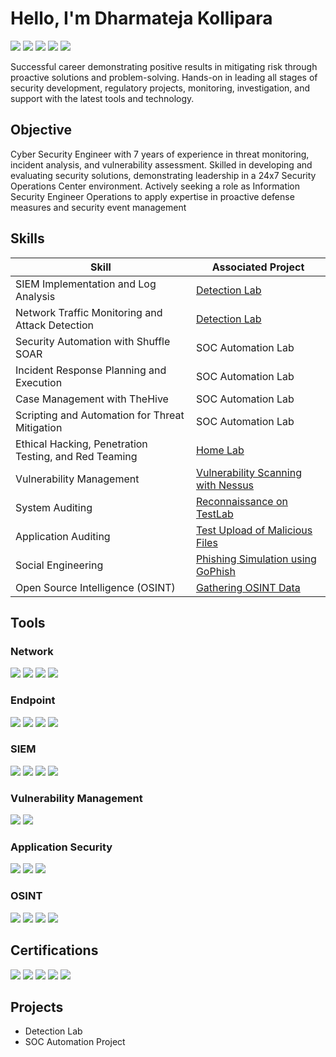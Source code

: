 # Hello, I'm Dharmateja Kollipara
<a href="https://www.linkedin.com/in/dharmateja-cyber/"><img src="https://img.shields.io/badge/-LinkedIn-0072b1?&style=for-the-badge&logo=linkedin&logoColor=white" /></a>
<a href="https://boogeyman57.github.io/about/"><img src="https://img.shields.io/badge/-Portfolio-24292F?&style=for-the-badge&logo=github&logoColor=white" /></a>
<a href="https://infosec.exchange/@boogeyman57"><img src="https://img.shields.io/badge/-Infosec_Exchange-7289DA?&style=for-the-badge&logo=mastodon&logoColor=white" /></a>
<a href="https://medium.com/@dharmatejak73"><img src="https://img.shields.io/badge/-Medium-12100E?&style=for-the-badge&logo=medium&logoColor=white" /></a>
<a href="https://x.com/teja0072"><img src="https://img.shields.io/badge/-X-1DA1F2?&style=for-the-badge&logo=x&logoColor=white" /></a>

Successful career demonstrating positive results in mitigating risk through proactive solutions and problem-solving. Hands-on in leading all stages of security development, regulatory projects, monitoring, investigation, and support with the latest tools and technology.  

## Objective

Cyber Security Engineer with 7 years of experience in threat monitoring, incident analysis, and vulnerability 
assessment. Skilled in developing and evaluating security solutions, demonstrating leadership in a 24x7 Security 
Operations Center environment. Actively seeking a role as Information Security Engineer Operations to apply expertise 
in proactive defense measures and security event management

## Skills

| Skill                                           | Associated Project                               |
|-------------------------------------------------|--------------------------------------------------|
| SIEM Implementation and Log Analysis            | [Detection Lab](https://google.com)              |
| Network Traffic Monitoring and Attack Detection | [Detection Lab](https://google.com)              |
| Security Automation with Shuffle SOAR           | SOC Automation Lab                               |
| Incident Response Planning and Execution        | SOC Automation Lab                               |
| Case Management with TheHive                    | SOC Automation Lab                               |
| Scripting and Automation for Threat Mitigation  | SOC Automation Lab                               |
| Ethical Hacking, Penetration Testing, and Red Teaming | [Home Lab](https://boogeyman57.github.io/posts/HomeLab-for-EthicalHacking/)|
| Vulnerability Management                        | [Vulnerability Scanning with Nessus](#)          |
| System Auditing                                 | [Reconnaissance on TestLab](#)                   |
| Application Auditing                            | [Test Upload of Malicious Files](#)              |
| Social Engineering                              | [Phishing Simulation using GoPhish](#)           |
| Open Source Intelligence (OSINT)                | [Gathering OSINT Data](#)                        |




## Tools

### Network
<div>
    <img src="https://img.shields.io/badge/-Wireshark-1679A7?&style=for-the-badge&logo=Wireshark&logoColor=white" />
    <img src="https://img.shields.io/badge/-Nmap-4682B4?&style=for-the-badge&logo=nmap&logoColor=white" />
    <img src="https://img.shields.io/badge/-Suricata-EF3B2D?&style=for-the-badge&logo=Suricata&logoColor=white" />
    <img src="https://img.shields.io/badge/-Zeek-777BB4?&style=for-the-badge&logo=zeek&logoColor=white" />
</div>


### Endpoint
<div>
    <img src="https://img.shields.io/badge/-Microsoft_Defender_for_Endpoint-00A4EF?&style=for-the-badge&logo=Microsoft&logoColor=white" />
    <img src="https://img.shields.io/badge/-Velociraptor-4B275F?&style=for-the-badge&logo=Velociraptor&logoColor=white" />
    <img src="https://img.shields.io/badge/-CrowdStrike-F80000?&style=for-the-badge&logo=Falcon&logoColor=white" />
    <img src="https://img.shields.io/badge/-Sysmon-333333?&style=for-the-badge&logo=Windows&logoColor=white" />
</div>


### SIEM
<div>
    <img src="https://img.shields.io/badge/-Microsoft_Sentinel-0078D4?&style=for-the-badge&logo=Microsoft&logoColor=white" />
    <img src="https://img.shields.io/badge/-Splunk-000000?&style=for-the-badge&logo=Splunk&logoColor=white" />
    <img src="https://img.shields.io/badge/-Elastic-005571?&style=for-the-badge&logo=Elastic&logoColor=white" />
    <img src="https://img.shields.io/badge/-Graylog-00A2C7?&style=for-the-badge&logo=Graylog&logoColor=white" />
</div>

### Vulnerability Management
<div>
    <img src="https://img.shields.io/badge/-Nessus-0679A1?&style=for-the-badge&logo=Tenable&logoColor=white" />
    <img src="https://img.shields.io/badge/-OpenVAS-28A745?&style=for-the-badge&logo=openvas&logoColor=white" />
</div>

### Application Security
<div>
    <img src="https://img.shields.io/badge/-Burp_Suite-FF5722?&style=for-the-badge&logo=burpsuite&logoColor=white" />
    <img src="https://img.shields.io/badge/-OWASP-000000?&style=for-the-badge&logo=owasp&logoColor=white" />
    <img src="https://img.shields.io/badge/-ZAP-FF4B4B?&style=for-the-badge&logo=owaspzap&logoColor=white" />
</div>

### OSINT
<div>
    <img src="https://img.shields.io/badge/-Maltego-1679A7?&style=for-the-badge&logo=maltego&logoColor=white" />
    <img src="https://img.shields.io/badge/-Shodan-FF0000?&style=for-the-badge&logo=shodan&logoColor=white" />
    <img src="https://img.shields.io/badge/-Recon--ng-5C2D91?&style=for-the-badge&logo=python&logoColor=white" />
    <img src="https://img.shields.io/badge/-The_Harvester-FF5733?&style=for-the-badge&logo=linux&logoColor=white" />
</div>

## Certifications
<div>
    <img src="https://img.shields.io/badge/-Security%2B-FF0000?&style=for-the-badge&logo=CompTIA&logoColor=white" />
    <img src="https://img.shields.io/badge/-CySA%2B-FF0000?&style=for-the-badge&logo=CompTIA&logoColor=white" />
    <img src="https://img.shields.io/badge/-CCNA-1BA0D7?&style=for-the-badge&logo=Cisco&logoColor=white" />
    <img src="https://img.shields.io/badge/-ISC2_CC-00AAFF?&style=for-the-badge&logo=ISC2&logoColor=white" />
    <img src="https://img.shields.io/badge/-Certified_AppSec_Practitioner-005571?&style=for-the-badge&logo=OWASP&logoColor=white" />
</div>


## Projects
- Detection Lab
- SOC Automation Project
